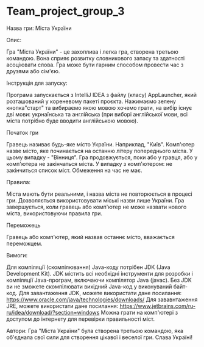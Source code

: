 # Team_project_group_3

Назва гри: Міста України

Опис:

Гра "Міста України" - це захоплива і легка гра, створена третьою командою. Вона сприяє розвитку словникового запасу та здатності асоціювати слова. 
Гра може бути гарним способом провести час з друзями або сім'єю.

Інструкція для запуску:

Програма запускається з IntelliJ IDEA з файлу (класу) AppLauncher, який розташований у кореневому пакеті проєкта. 
Нажимаємо зелену кнопка"старт" та вибираємо якою мовою хочемо грати, на вибір існує дві мови: укрнаїнська та англійська (при виборі англійської мови, всі міста потрібно буде вводити англійською мовою).

Початок гри

Гравець називає будь-яке місто України. Наприклад, "Київ".
Комп'ютер назве місто, яке починається на останню літеру попереднього міста. У цьому випадку - "Вінниця".
Гра продовжується, поки або у гравця, або у комп'ютера не закінчаться міста. У випадку з комп'ютером: не закінчиться список міст.
Обмеження на час не має.

Правила:

Міста мають бути реальними, і назва міста не повторюється в процесі гри.
Дозволяється використовувати міські назви лише України.
Гра завершується, коли гравець або комп'ютер не може назвати нового міста, використовуючи правила гри.

Переможець

Гравець або комп'ютер, який назвав останнє місто, вважається переможцем.

Вимоги:

Для компіляції (скомпілювання) Java-коду потрібен JDK (Java Development Kit). 
JDK містить всі необхідні інструменти для розробки і компіляції Java-програм, включаючи компілятор Java (javac). 
Без JDK ви не зможете скомпілювати вихідний Java-код у виконуваний байт-код.
Для завантаження JDK, можете використати дане посилання: https://www.oracle.com/java/technologies/downloads/
Для зававнтаження JRE, можете використати дане посилання: https://www.jetbrains.com/ru-ru/idea/download/?section=windows
Можна грати на комп'ютері з доступом до інтернету для перевірки правильності міст.

Автори:
Гра "Міста України" була створена третьою командою, яка об'єднала свої сили для створення цікавої і веселої гри. Слава Україні!

